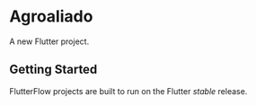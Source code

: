 # Agroaliado

A new Flutter project.

## Getting Started

FlutterFlow projects are built to run on the Flutter _stable_ release.
